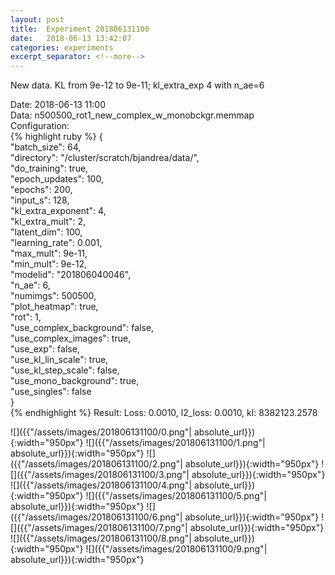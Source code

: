 ```yaml
---
layout: post
title:  Experiment 201806131100
date:   2018-06-13 13:42:07
categories: experiments
excerpt_separator: <!--more-->
---
```

New data. KL from 9e-12 to 9e-11; kl_extra_exp 4 with n_ae=6  

 <!--more-->
Date: 2018-06-13 11:00  
Data: n500500_rot1_new_complex_w_monobckgr.memmap  
Configuration:   
{% highlight ruby %}
{  
    "batch_size": 64,   
    "directory": "/cluster/scratch/bjandrea/data/",   
    "do_training": true,   
    "epoch_updates": 100,   
    "epochs": 200,   
    "input_s": 128,   
    "kl_extra_exponent": 4,   
    "kl_extra_mult": 2,   
    "latent_dim": 100,   
    "learning_rate": 0.001,   
    "max_mult": 9e-11,   
    "min_mult": 9e-12,   
    "modelid": "201806040046",   
    "n_ae": 6,   
    "numimgs": 500500,   
    "plot_heatmap": true,   
    "rot": 1,   
    "use_complex_background": false,   
    "use_complex_images": true,   
    "use_exp": false,   
    "use_kl_lin_scale": true,   
    "use_kl_step_scale": false,   
    "use_mono_background": true,   
    "use_singles": false  
}  
{% endhighlight %}
Result: Loss: 0.0010, l2_loss: 0.0010, kl: 8382123.2578  

![]({{"/assets/images/201806131100/0.png"| absolute_url}}){:width="950px"}
![]({{"/assets/images/201806131100/1.png"| absolute_url}}){:width="950px"}
![]({{"/assets/images/201806131100/2.png"| absolute_url}}){:width="950px"}
![]({{"/assets/images/201806131100/3.png"| absolute_url}}){:width="950px"}
![]({{"/assets/images/201806131100/4.png"| absolute_url}}){:width="950px"}
![]({{"/assets/images/201806131100/5.png"| absolute_url}}){:width="950px"}
![]({{"/assets/images/201806131100/6.png"| absolute_url}}){:width="950px"}
![]({{"/assets/images/201806131100/7.png"| absolute_url}}){:width="950px"}
![]({{"/assets/images/201806131100/8.png"| absolute_url}}){:width="950px"}
![]({{"/assets/images/201806131100/9.png"| absolute_url}}){:width="950px"}
